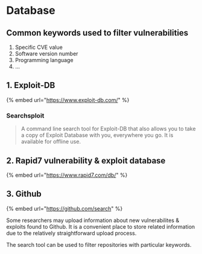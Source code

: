 # Database

## Common keywords used to filter vulnerabilities

1. Specific CVE value
2. Software version number
3. Programming language
4. ...



## 1. Exploit-DB

{% embed url="https://www.exploit-db.com/" %}

### Searchsploit

> A command line search tool for Exploit-DB that also allows you to take a copy of Exploit Database with you, everywhere you go. It is available for offline use.



## 2. Rapid7 vulnerability & exploit database

{% embed url="https://www.rapid7.com/db/" %}

## 3. Github

{% embed url="https://github.com/search" %}

Some researchers may upload information about new vulnerabilites & exploits found to Github. It is a convenient place to store related information due to the relatively straightforward upload process.

The search tool can be used to filter repositories with particular keywords.
